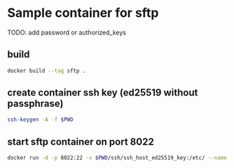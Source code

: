 # Sample container for sftp

TODO: add password or authorized_keys

## build

```bash
docker build --tag sftp .
```

## create container ssh key (ed25519 without passphrase)

```bash
ssh-keygen -A -f $PWD
```

## start sftp container on port 8022

```bash
docker run -d -p 8022:22 -v $PWD/ssh/ssh_host_ed25519_key:/etc/ --name sftp sftp
```
